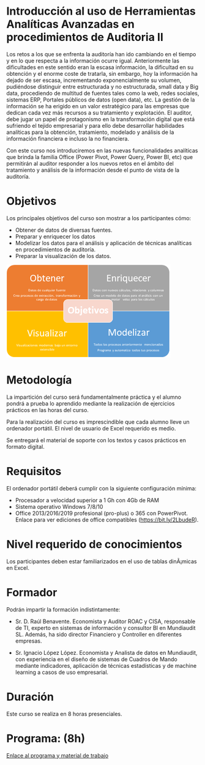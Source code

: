 # Introducción al uso de Herramientas Analíticas Avanzadas en procedimientos de Auditoria II

Los retos a los que se enfrenta la auditoría han ido cambiando en el tiempo y en lo que respecta a la información ocurre igual. Anteriormente las dificultades en este sentido eran la escasa información, la dificultad en su obtención y el enorme coste de tratarla, sin embargo, hoy la información ha dejado de ser escasa, incrementando exponencialmente su volumen, pudiéndose distinguir entre estructurada y no estructurada, small data y Big data, procediendo de multitud de fuentes tales como la web, redes sociales, sistemas ERP, Portales públicos de datos (open data), etc. La gestión de la información se ha erigido en un valor estratégico para las empresas que dedican cada vez más recursos a su tratamiento y explotación. El auditor, debe jugar un papel de protagonismo en la transformación digital que está sufriendo el tejido empresarial y para ello debe desarrollar habilidades analíticas para la obtención, tratamiento, modelado y análisis de la información financiera e incluso la no financiera. 

Con este curso nos introduciremos en las nuevas funcionalidades analíticas que brinda la familia Office (Power Pivot, Power Query, Power BI, etc) que permitirán al auditor responder a los nuevos retos en el ámbito del tratamiento y análisis de la información desde el punto de vista de la auditoría.

# Objetivos 
Los principales objetivos del curso son mostrar a los participantes cómo:  

*	Obtener de datos de diversas fuentes.
*	Preparar y enriquecer los datos
*	Modelizar los datos para el análisis y aplicación de técnicas analíticas en procedimientos de auditoría.
*	Preparar la visualización de los datos.


![Proceso de Bi](/images/Proceso_BI.png)

# Metodología
La impartición del curso será fundamentalmente práctica y el alumno pondrá a prueba lo aprendido mediante la realización de ejercicios prácticos en las horas del curso. 

Para la realización del curso es imprescindible que cada alumno lleve un ordenador portátil. El nivel de usuario de Excel requerido es medio.

Se entregará el material de soporte con los textos y casos prácticos en formato digital. 


# Requisitos 
El ordenador portátil deberá cumplir con la siguiente configuración mínima: 
*	Procesador a velocidad superior a 1 Gh con 4Gb de RAM 
*	Sistema operativo Windows 7/8/10 
*	Office 2013/2016/2019 profesional (pro-plus) o 365 con PowerPivot. Enlace para ver ediciones de office compatibles (https://bit.ly/2LbudeR).

# Nivel requerido de conocimientos
Los participantes deben estar familiarizados en el uso de tablas dinÃ¡micas en Excel.


# Formador
Podrán impartir la formación indistintamente:

*	Sr. D. Raúl Benavente. Economista y Auditor ROAC y CISA, responsable de TI, experto en sistemas de información y consultor BI en Mundiaudit SL. Además, ha sido director Financiero y Controller en diferentes empresas.  

*	Sr. Ignacio López López. Economista y Analista de datos en Mundiaudit, con experiencia en el diseño de sistemas de Cuadros de Mando mediante indicadores, aplicación de técnicas estadísticas y de machine learning a casos de uso empresarial.
 

# Duración  
Este curso se realiza en 8 horas presenciales. 

# Programa: (8h)
[Enlace al programa y material de trabajo](https://raulbm.github.io/Curso-de-Herramientas-analiticas-para-auditoria-II/pages/Indice_curso.html)

